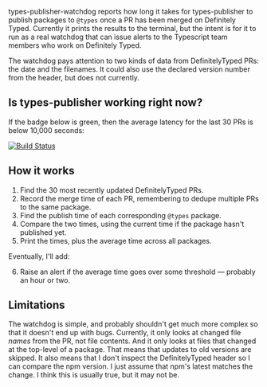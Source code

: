 types-publisher-watchdog reports how long it takes for types-publisher
to publish packages to `@types` once a PR has been merged on
Definitely Typed. Currently it prints the results to the terminal, but
the intent is for it to run as a real watchdog that can issue alerts
to the Typescript team members who work on Definitely Typed.

The watchdog pays attention to two kinds of data from DefinitelyTyped
PRs: the date and the filenames. It could also use the declared
version number from the header, but does not currently.

## Is types-publisher working right now?

If the badge below is green, then the average latency for the last 30
PRs is below 10,000
seconds:

[![Build Status](https://typescript.visualstudio.com/TypeScript/_apis/build/status/sandersn.types-publisher-watchdog)](https://typescript.visualstudio.com/TypeScript/_build/latest?definitionId=13)

## How it works

1. Find the 30 most recently updated DefinitelyTyped PRs.
2. Record the merge time of each PR, remembering to dedupe multiple
   PRs to the same package.
3. Find the publish time of each corresponding `@types` package.
4. Compare the two times, using the current time if the package hasn't
   published yet.
5. Print the times, plus the average time across all packages.

Eventually, I'll add:

6. Raise an alert if the average time goes over some threshold &mdash;
probably an hour or two.

## Limitations

The watchdog is simple, and probably shouldn't get much more complex
so that it doesn't end up with bugs. Currently, it only looks at
changed file *names* from the PR, not file contents. And it only looks
at files that changed at the top-level of a package. That means that
updates to old versions are skipped. It also means that I don't
inspect the DefinitelyTyped header so I can compare the npm version. I
just assume that npm's latest matches the change. I think this is
usually true, but it may not be.


